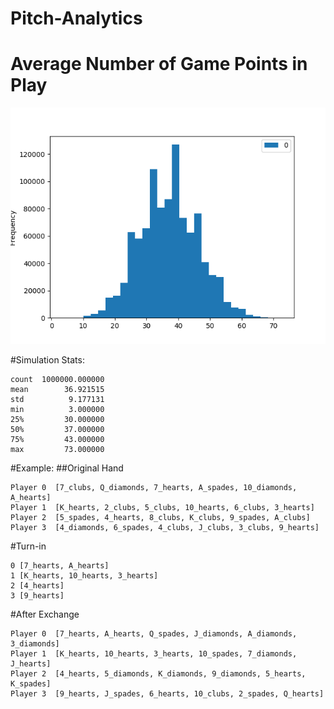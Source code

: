 # Pitch-Analytics
# Average Number of Game Points in Play

![Game Point Distribution](./Figure_1.png)

#Simulation Stats:
```
count  1000000.000000
mean        36.921515
std          9.177131
min          3.000000
25%         30.000000
50%         37.000000
75%         43.000000
max         73.000000
```

#Example:
##Original Hand
```
Player 0  [7_clubs, Q_diamonds, 7_hearts, A_spades, 10_diamonds, A_hearts]
Player 1  [K_hearts, 2_clubs, 5_clubs, 10_hearts, 6_clubs, 3_hearts]
Player 2  [5_spades, 4_hearts, 8_clubs, K_clubs, 9_spades, A_clubs]
Player 3  [4_diamonds, 6_spades, 4_clubs, J_clubs, 3_clubs, 9_hearts]
```

#Turn-in
```
0 [7_hearts, A_hearts]
1 [K_hearts, 10_hearts, 3_hearts]
2 [4_hearts]
3 [9_hearts]
```

#After Exchange
```
Player 0  [7_hearts, A_hearts, Q_spades, J_diamonds, A_diamonds, 3_diamonds]
Player 1  [K_hearts, 10_hearts, 3_hearts, 10_spades, 7_diamonds, J_hearts]
Player 2  [4_hearts, 5_diamonds, K_diamonds, 9_diamonds, 5_hearts, K_spades]
Player 3  [9_hearts, J_spades, 6_hearts, 10_clubs, 2_spades, Q_hearts]
```

